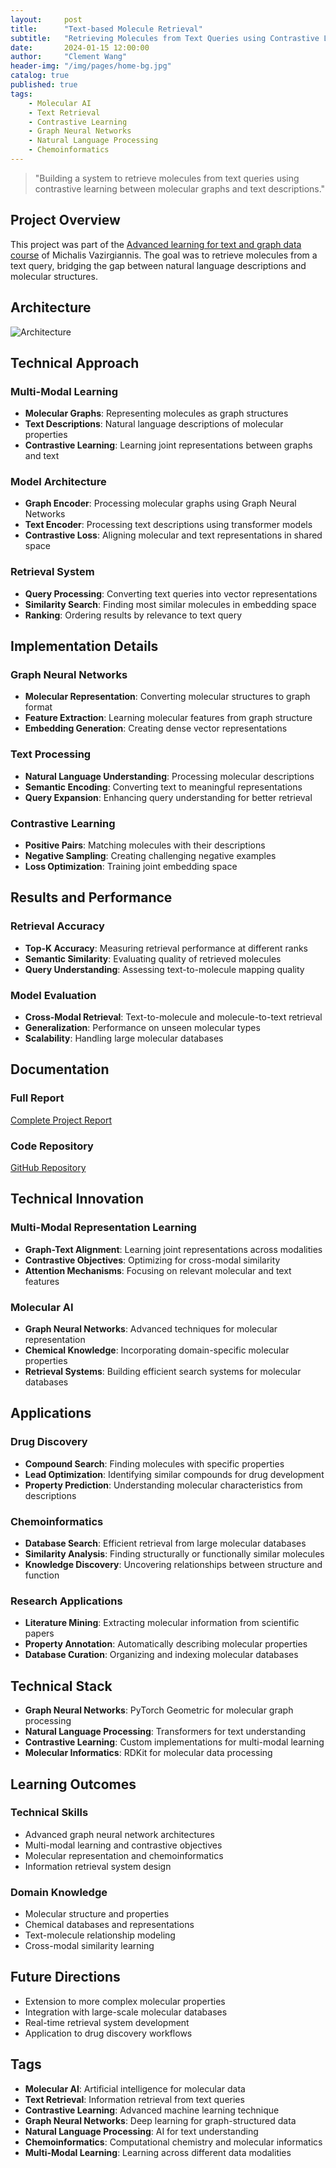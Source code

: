 ```yaml
---
layout:     post
title:      "Text-based Molecule Retrieval"
subtitle:   "Retrieving Molecules from Text Queries using Contrastive Learning"
date:       2024-01-15 12:00:00
author:     "Clement Wang"
header-img: "/img/pages/home-bg.jpg"
catalog: true
published: true
tags:
    - Molecular AI
    - Text Retrieval
    - Contrastive Learning
    - Graph Neural Networks
    - Natural Language Processing
    - Chemoinformatics
---
```


> "Building a system to retrieve molecules from text queries using contrastive learning between molecular graphs and text descriptions."

## Project Overview

This project was part of the [Advanced learning for text and graph data course](https://www.master-mva.com/cours/cat-advanced-learning-for-text-and-graph-data-altegrad/) of Michalis Vazirgiannis. The goal was to retrieve molecules from a text query, bridging the gap between natural language descriptions and molecular structures.

## Architecture

![Architecture](https://raw.githubusercontent.com/clementw168/Altegrad-Kaggle/main/graph_text_contrastive.png)

## Technical Approach

### Multi-Modal Learning
- **Molecular Graphs**: Representing molecules as graph structures
- **Text Descriptions**: Natural language descriptions of molecular properties
- **Contrastive Learning**: Learning joint representations between graphs and text

### Model Architecture
- **Graph Encoder**: Processing molecular graphs using Graph Neural Networks
- **Text Encoder**: Processing text descriptions using transformer models
- **Contrastive Loss**: Aligning molecular and text representations in shared space

### Retrieval System
- **Query Processing**: Converting text queries into vector representations
- **Similarity Search**: Finding most similar molecules in embedding space
- **Ranking**: Ordering results by relevance to text query

## Implementation Details

### Graph Neural Networks
- **Molecular Representation**: Converting molecular structures to graph format
- **Feature Extraction**: Learning molecular features from graph structure
- **Embedding Generation**: Creating dense vector representations

### Text Processing
- **Natural Language Understanding**: Processing molecular descriptions
- **Semantic Encoding**: Converting text to meaningful representations
- **Query Expansion**: Enhancing query understanding for better retrieval

### Contrastive Learning
- **Positive Pairs**: Matching molecules with their descriptions
- **Negative Sampling**: Creating challenging negative examples
- **Loss Optimization**: Training joint embedding space

## Results and Performance

### Retrieval Accuracy
- **Top-K Accuracy**: Measuring retrieval performance at different ranks
- **Semantic Similarity**: Evaluating quality of retrieved molecules
- **Query Understanding**: Assessing text-to-molecule mapping quality

### Model Evaluation
- **Cross-Modal Retrieval**: Text-to-molecule and molecule-to-text retrieval
- **Generalization**: Performance on unseen molecular types
- **Scalability**: Handling large molecular databases

## Documentation

### Full Report
[Complete Project Report](https://raw.githubusercontent.com/clementw168/Altegrad-Kaggle/main/report.pdf)

### Code Repository
[GitHub Repository](https://github.com/clementw168/Altegrad-Kaggle)

## Technical Innovation

### Multi-Modal Representation Learning
- **Graph-Text Alignment**: Learning joint representations across modalities
- **Contrastive Objectives**: Optimizing for cross-modal similarity
- **Attention Mechanisms**: Focusing on relevant molecular and text features

### Molecular AI
- **Graph Neural Networks**: Advanced techniques for molecular representation
- **Chemical Knowledge**: Incorporating domain-specific molecular properties
- **Retrieval Systems**: Building efficient search systems for molecular databases

## Applications

### Drug Discovery
- **Compound Search**: Finding molecules with specific properties
- **Lead Optimization**: Identifying similar compounds for drug development
- **Property Prediction**: Understanding molecular characteristics from descriptions

### Chemoinformatics
- **Database Search**: Efficient retrieval from large molecular databases
- **Similarity Analysis**: Finding structurally or functionally similar molecules
- **Knowledge Discovery**: Uncovering relationships between structure and function

### Research Applications
- **Literature Mining**: Extracting molecular information from scientific papers
- **Property Annotation**: Automatically describing molecular properties
- **Database Curation**: Organizing and indexing molecular databases

## Technical Stack

- **Graph Neural Networks**: PyTorch Geometric for molecular graph processing
- **Natural Language Processing**: Transformers for text understanding
- **Contrastive Learning**: Custom implementations for multi-modal learning
- **Molecular Informatics**: RDKit for molecular data processing

## Learning Outcomes

### Technical Skills
- Advanced graph neural network architectures
- Multi-modal learning and contrastive objectives
- Molecular representation and chemoinformatics
- Information retrieval system design

### Domain Knowledge
- Molecular structure and properties
- Chemical databases and representations
- Text-molecule relationship modeling
- Cross-modal similarity learning

## Future Directions

- Extension to more complex molecular properties
- Integration with large-scale molecular databases
- Real-time retrieval system development
- Application to drug discovery workflows

## Tags

- **Molecular AI**: Artificial intelligence for molecular data
- **Text Retrieval**: Information retrieval from text queries
- **Contrastive Learning**: Advanced machine learning technique
- **Graph Neural Networks**: Deep learning for graph-structured data
- **Natural Language Processing**: AI for text understanding
- **Chemoinformatics**: Computational chemistry and molecular informatics
- **Multi-Modal Learning**: Learning across different data modalities
